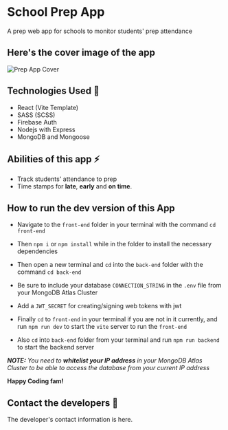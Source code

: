 # School Prep App
A prep web app for schools to monitor students' prep attendance

## Here's the cover image of the app
![Prep App Cover]("./front-end/src/assets/cover.png")

## Technologies Used 🔨
- React (Vite Template)
- SASS (SCSS)
- Firebase Auth
- Nodejs with Express
- MongoDB and Mongoose

## Abilities of this app ⚡
- Track students' attendance to prep
- Time stamps for **late**, **early** and **on time**.

## How to run the dev version of this App
- Navigate to the `front-end` folder in your terminal with the command ``cd front-end``
- Then `npm i` or  `npm install` while in the folder to install the necessary dependencies
- Then open a new terminal and `cd` into the `back-end` folder with the command `cd back-end`
- Be sure to include your database  `CONNECTION_STRING` in the `.env` file from your MongoDB Atlas Cluster
- Add a `JWT_SECRET` for creating/signing web tokens with jwt

- Finally `cd` to `front-end` in your terminal if you are not in it currently, and run `npm run dev`  to start the `vite` server to run the `front-end`
- Also `cd` into `back-end` folder from your terminal and run `npm run backend` to start the backend server

 __*NOTE:*__ *You need to __whitelist your IP address__ in your MongoDB Atlas Cluster to be able to access the database from your current IP address*
 
 __Happy Coding fam!__

## Contact the developers 📧
The developer's contact information is here.
